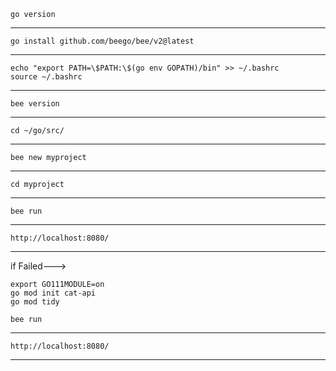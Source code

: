 
    go version

-------

    go install github.com/beego/bee/v2@latest

-------

    echo "export PATH=\$PATH:\$(go env GOPATH)/bin" >> ~/.bashrc
    source ~/.bashrc

-------

    bee version

-------

    cd ~/go/src/

-------

    bee new myproject

-------

    cd myproject

-------

    bee run

-------

    http://localhost:8080/

------

if Failed--->
    
    export GO111MODULE=on
    go mod init cat-api
    go mod tidy

    bee run

-------

    http://localhost:8080/

------
